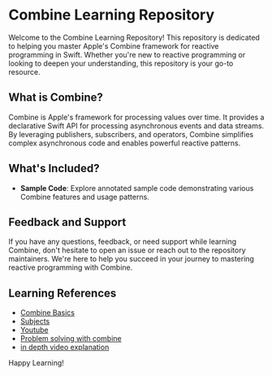 # Combine Learning Repository

Welcome to the Combine Learning Repository! This repository is dedicated to helping you master Apple's Combine framework for reactive programming in Swift. Whether you're new to reactive programming or looking to deepen your understanding, this repository is your go-to resource.

## What is Combine?

Combine is Apple's framework for processing values over time. It provides a declarative Swift API for processing asynchronous events and data streams. By leveraging publishers, subscribers, and operators, Combine simplifies complex asynchronous code and enables powerful reactive patterns.

## What's Included?

- **Sample Code**: Explore annotated sample code demonstrating various Combine features and usage patterns.

## Feedback and Support

If you have any questions, feedback, or need support while learning Combine, don't hesitate to open an issue or reach out to the repository maintainers. We're here to help you succeed in your journey to mastering reactive programming with Combine.

## Learning References 

- [Combine Basics](https://medium.com/ios-os-x-development/learn-master-%EF%B8%8F-the-basics-of-combine-in-5-minutes-639421268219)
- [Subjects](https://www.avanderlee.com/combine/passthroughsubject-currentvaluesubject-explained/)
- [Youtube](https://www.youtube.com/watch?v=RysM_XPNMTw)
- [Problem solving with combine](https://medium.com/@arlindaliu.dev/problem-solving-with-combine-swift-4751885fda77)
- [in depth video explanation](https://www.youtube.com/watch?v=bxXpC5aENgY)

Happy Learning!
